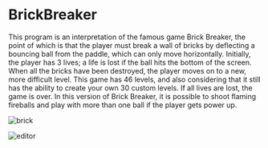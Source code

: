 # BrickBreaker

This program is an interpretation of the famous game Brick Breaker, the point of which is that the player must break a wall of bricks by deflecting a bouncing ball from the paddle, which can only move horizontally.
Initially, the player has 3 lives; a life is lost if the ball hits the bottom of the screen. When all the bricks have been destroyed, the player moves on to a new, more difficult level. This game has 46 levels, and also considering that it still has the ability to create your own 30 custom levels. If all lives are lost, the game is over.
In this version of Brick Breaker, it is possible to shoot flaming fireballs and play with more than one ball if the player gets power up.

![brick](https://user-images.githubusercontent.com/61186198/109146081-69362580-7774-11eb-8c71-3a5b1c193fe4.gif)

![editor](https://user-images.githubusercontent.com/61186198/109146189-8cf96b80-7774-11eb-98c7-c43ff3697dc8.gif)
